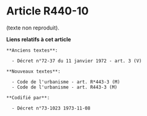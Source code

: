# Article R440-10

(texte non reproduit).

**Liens relatifs à cet article**

	**Anciens textes**:

	  - Décret n°72-37 du 11 janvier 1972 - art. 3 (V)

	**Nouveaux textes**:

	  - Code de l'urbanisme - art. R*443-3 (M)
	  - Code de l'urbanisme - art. R443-3 (M)

	**Codifié par**:

	  - Décret n°73-1023 1973-11-08
